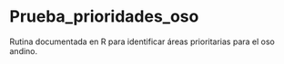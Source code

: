 # Prueba_prioridades_oso
Rutina documentada en R para identificar áreas prioritarias para el oso andino.

